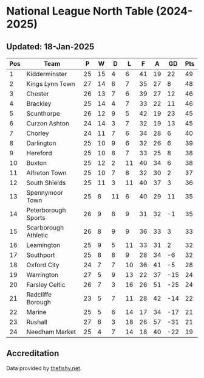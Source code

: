# National League North Table (2024-2025)
## Updated: 18-Jan-2025

| Pos | Team | P | W | D | L | F | A | GD | Pts |
| --- | --- | --- | --- | --- | --- | --- | --- | --- | --- |
| 1 | Kidderminster | 25 | 15 | 4 | 6 | 41 | 19 | 22 | 49 |
| 2 | Kings Lynn Town | 27 | 14 | 6 | 7 | 35 | 27 | 8 | 48 |
| 3 | Chester | 26 | 13 | 7 | 6 | 39 | 27 | 12 | 46 |
| 4 | Brackley | 25 | 14 | 4 | 7 | 33 | 22 | 11 | 46 |
| 5 | Scunthorpe | 26 | 12 | 9 | 5 | 42 | 19 | 23 | 45 |
| 6 | Curzon Ashton | 24 | 14 | 3 | 7 | 32 | 19 | 13 | 45 |
| 7 | Chorley | 24 | 11 | 7 | 6 | 34 | 28 | 6 | 40 |
| 8 | Darlington | 25 | 10 | 9 | 6 | 32 | 26 | 6 | 39 |
| 9 | Hereford | 25 | 10 | 8 | 7 | 33 | 25 | 8 | 38 |
| 10 | Buxton | 25 | 12 | 2 | 11 | 40 | 34 | 6 | 38 |
| 11 | Alfreton Town | 25 | 10 | 7 | 8 | 32 | 30 | 2 | 37 |
| 12 | South Shields | 25 | 11 | 3 | 11 | 40 | 37 | 3 | 36 |
| 13 | Spennymoor Town | 25 | 8 | 11 | 6 | 40 | 29 | 11 | 35 |
| 14 | Peterborough Sports | 26 | 9 | 8 | 9 | 31 | 32 | -1 | 35 |
| 15 | Scarborough Athletic | 26 | 8 | 9 | 9 | 36 | 33 | 3 | 33 |
| 16 | Leamington | 25 | 9 | 5 | 11 | 33 | 31 | 2 | 32 |
| 17 | Southport | 25 | 8 | 8 | 9 | 28 | 34 | -6 | 32 |
| 18 | Oxford City | 24 | 7 | 7 | 10 | 36 | 41 | -5 | 28 |
| 19 | Warrington | 27 | 5 | 9 | 13 | 22 | 37 | -15 | 24 |
| 20 | Farsley Celtic | 26 | 7 | 3 | 16 | 26 | 51 | -25 | 24 |
| 21 | Radcliffe Borough | 23 | 5 | 7 | 11 | 28 | 42 | -14 | 22 |
| 22 | Marine | 25 | 5 | 6 | 14 | 17 | 34 | -17 | 21 |
| 23 | Rushall | 27 | 6 | 3 | 18 | 26 | 57 | -31 | 21 |
| 24 | Needham Market | 25 | 4 | 7 | 14 | 18 | 40 | -22 | 19 |

## Accreditation 

Data provided by [thefishy.net](https://www.thefishy.net/).